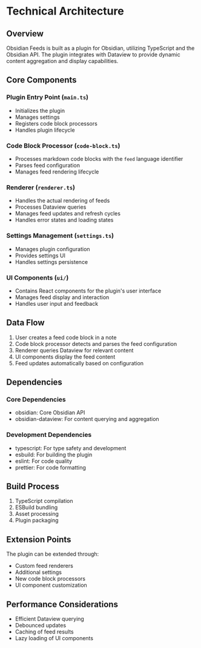 # Technical Architecture

## Overview
Obsidian Feeds is built as a plugin for Obsidian, utilizing TypeScript and the Obsidian API. The plugin integrates with Dataview to provide dynamic content aggregation and display capabilities.

## Core Components

### Plugin Entry Point (`main.ts`)
- Initializes the plugin
- Manages settings
- Registers code block processors
- Handles plugin lifecycle

### Code Block Processor (`code-block.ts`)
- Processes markdown code blocks with the `feed` language identifier
- Parses feed configuration
- Manages feed rendering lifecycle

### Renderer (`renderer.ts`)
- Handles the actual rendering of feeds
- Processes Dataview queries
- Manages feed updates and refresh cycles
- Handles error states and loading states

### Settings Management (`settings.ts`)
- Manages plugin configuration
- Provides settings UI
- Handles settings persistence

### UI Components (`ui/`)
- Contains React components for the plugin's user interface
- Manages feed display and interaction
- Handles user input and feedback

## Data Flow

1. User creates a feed code block in a note
2. Code block processor detects and parses the feed configuration
3. Renderer queries Dataview for relevant content
4. UI components display the feed content
5. Feed updates automatically based on configuration

## Dependencies

### Core Dependencies
- obsidian: Core Obsidian API
- obsidian-dataview: For content querying and aggregation

### Development Dependencies
- typescript: For type safety and development
- esbuild: For building the plugin
- eslint: For code quality
- prettier: For code formatting

## Build Process

1. TypeScript compilation
2. ESBuild bundling
3. Asset processing
4. Plugin packaging

## Extension Points

The plugin can be extended through:
- Custom feed renderers
- Additional settings
- New code block processors
- UI component customization

## Performance Considerations

- Efficient Dataview querying
- Debounced updates
- Caching of feed results
- Lazy loading of UI components 